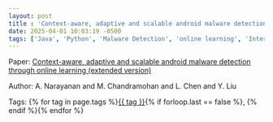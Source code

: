```yaml
---
layout: post
title : 'Context-aware, adaptive and scalable android malware detection through online learning (extended version)'
date: 2025-04-01 10:03:19 -0500
tags: ['Java', 'Python', 'Malware Detection', 'online learning', 'Interprocedural Control Flow Graph (ICFG)', 'Contextual API Dependency Graph (CADG)']
---
```

Paper: [Context-aware, adaptive and scalable android malware detection through online learning (extended version)](https://arxiv.org/abs/1706.00947)

Author: A. Narayanan and M. Chandramohan and L. Chen and Y. Liu




 Tags: 
    <span>
    {% for tag in page.tags %}<a href="{{ site.baseurl }}tags/#{{ tag | slugify }}">{{ tag }}</a>{% if forloop.last == false %}, {% endif %}{% endfor %}
    </span>
